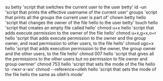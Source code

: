su betty 'script that switches the current user to the user betty'
id -un 'script that prints the effective username of the current user'
groups 'script that prints all the groups the current user is part of'
chown betty hello 'script that changes the owner of the file hello to the user betty'
touch hello 'script that creates an empty file called hello'
chmod u+x hello 'script that adds execute permission to the owner of the file hello'
chmod u+x,g+x,o+r hello 'script that adds execute permission to the owner and the group owner, and read permission to other users, to the file hello' 
chmod ugo+x hello 'script that adds execution permission to the owner, the group owner and the other users, to the file hello'
chmod 007 hello 'script that gives all the permissions to the other users but no permission to file owner and group owmner'
chmod 753 hello 'script that sets the mode of the file hello to -rwxr-x-wx'
chmod --reference=olleh hello 'script that sets the mode of the file hello the same as olleh’s mode'                                                                      
